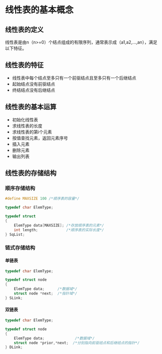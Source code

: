 # 线性表的基本概念

## 线性表的定义

线性表是由n（n>=0）个结点组成的有限序列，通常表示成（a1,a2,...,an），满足以下特征。

## 线性表的特征

- 线性表中每个结点至多只有一个前驱结点且至多只有一个后继结点
- 起始结点没有前驱结点
- 终结结点没有后继结点

## 线性表的基本运算

- 初始化线性表
- 求线性表的长度
- 求线性表的第i个元素
- 按值查找元素，返回元素序号
- 插入元素
- 删除元素
- 输出列表

## 线性表的存储结构

### 顺序存储结构

```c
#define MAXSIZE 100 /*顺序表的容量*/

typedef char ElemType;

typedef struct
{
	ElemType data[MAXSIZE]; /*存放顺序表的元素*/
	int length;				/*顺序表的实际长度*/
} SqList;
```

### 链式存储结构

#### 单链表

```c
typedef char ElemType;

typedef struct node 
{ 	
	ElemType data;		/*数据域*/
	struct node *next; 	/*指针域*/
} SLink;
```

#### 双链表
  
```c
typedef char ElemType;

typedef struct node
{	
	ElemType data;				/*数据域*/
	struct node *prior,*next;  /*分别指向前驱结点和后继结点的指针*/
} DLink;
```
